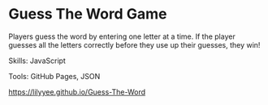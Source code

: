 # Guess The Word Game

Players guess the word by entering one letter at a time. If the player guesses all the letters correctly before they use up their guesses, they win!

Skills: JavaScript

Tools: GitHub Pages, JSON

https://lilyyee.github.io/Guess-The-Word


